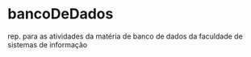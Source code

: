 # bancoDeDados
rep. para as atividades da matéria de banco de dados da faculdade de sistemas de informação

